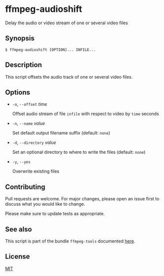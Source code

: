 # ffmpeg-audioshift

Delay the audio or video stream of one or several video files


## Synopsis

```console
$ ffmpeg-audioshift [OPTION]... INFILE...
```


## Description

This script offsets the audio track of one or several video files.


## Options

+ `-o`, `--offset` _time_

  Offset audio stream of file `infile` with respect to video by `time` seconds

+ `-n`, `--name` _value_

  Set default output filename suffix (default: `none`)

+ `-d`, `--directory` _value_

  Set an optional directory to where to write the files (default: `none`)

+ `-y`, `--yes`

  Overwrite existing files


## Contributing

Pull requests are welcome. For major changes, please open an issue first to discuss what you would like to change.

Please make sure to update tests as appropriate.


## See also

This script is part of the bundle `ffmpeg-tools` documented [here](../../README.md).


## License

[MIT](https://choosealicense.com/licenses/mit/)
